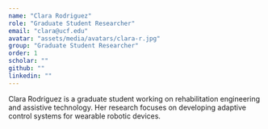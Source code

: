 ```yaml
---
name: "Clara Rodriguez"
role: "Graduate Student Researcher"
email: "clara@ucf.edu"
avatar: "assets/media/avatars/clara-r.jpg"
group: "Graduate Student Researcher"
order: 1
scholar: ""
github: ""
linkedin: ""
---
```


Clara Rodriguez is a graduate student working on rehabilitation engineering and assistive technology. Her research focuses on developing adaptive control systems for wearable robotic devices. 
